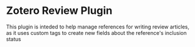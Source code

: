 # Zotero Review Plugin

This plugin is inteded to help manage references for writing review articles, as it uses custom tags to create new fields about the reference's inclusion status
